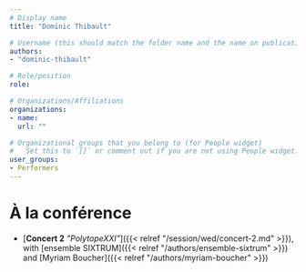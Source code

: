 ```yaml
---
# Display name
title: "Dominic Thibault"

# Username (this should match the folder name and the name on publications)
authors:
- "dominic-thibault"

# Role/position
role:

# Organizations/Affiliations
organizations:
- name: 
  url: ""

# Organizational groups that you belong to (for People widget)
#   Set this to `[]` or comment out if you are not using People widget.
user_groups:
- Performers
---
```


<!-- # À propos

Elit exercitation eu occaecat velit ad. 
-->

# À la conférence

- [**Concert 2** *"PolytopeXXI"*]({{< relref "/session/wed/concert-2.md" >}}), with [ensemble SIXTRUM]({{< relref "/authors/ensemble-sixtrum" >}}) and [Myriam Boucher]({{< relref "/authors/myriam-boucher" >}})